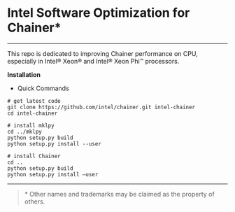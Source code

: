 # Intel Software Optimization for Chainer*
---

This repo is dedicated to improving Chainer performance on CPU, especially in Intel® Xeon® and Intel® Xeon Phi™ processors.

**Installation**

  * Quick Commands
```
# get latest code
git clone https://github.com/intel/chainer.git intel-chainer
cd intel-chainer

# install mklpy
cd ../mklpy
python setup.py build
python setup.py install --user  
 
# install Chainer
cd ..
python setup.py build
python setup.py install –user
```
---
>\* Other names and trademarks may be claimed as the property of others.

